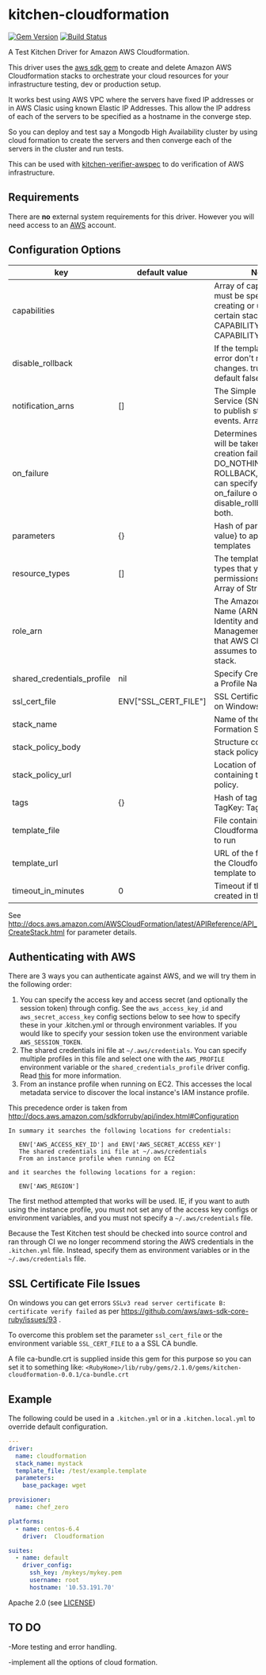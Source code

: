 # kitchen-cloudformation

[![Gem Version](https://badge.fury.io/rb/kitchen-cloudformation.png)](http://badge.fury.io/rb/kitchen-cloudformation)
[![Build Status](https://travis-ci.org/neillturner/kitchen-cloudformation.png)](https://travis-ci.org/neillturner/kitchen-cloudformation)

A Test Kitchen Driver for Amazon AWS Cloudformation.

This driver uses the [aws sdk gem][aws_sdk_gem] to create and delete Amazon AWS Cloudformation stacks to orchestrate your cloud resources for your infrastructure testing, dev or production setup.

It works best using AWS VPC where the servers have fixed IP addresses or in AWS Clasic using known Elastic IP Addresses.
This allow the IP address of each of the servers to be specified as a hostname in the converge step.

So you can deploy and test say a Mongodb High Availability cluster by using cloud formation to create the servers
and then converge each of the servers in the cluster and run tests.

This can be used with [kitchen-verifier-awspec](https://github.com/neillturner/kitchen-verifier-awspec) to do verification of AWS infrastructure.

## Requirements

There are **no** external system requirements for this driver. However you
will need access to an [AWS][aws_site] account.


## Configuration Options

key | default value | Notes
----|---------------|--------
capabilities||Array of capabilities that must be specified before creating or updating certain stacks accepts CAPABILITY_IAM, CAPABILITY_NAMED_IAM
disable_rollback||If the template gets an error don't rollback changes. true/false. default false.
notification_arns| [] |The Simple Notification Service (SNS) topic ARNs to publish stack related events. Array of Strings.
on_failure||Determines what action will be taken if stack creation fails. accepts DO_NOTHING, ROLLBACK, DELETE. You can specify either on_failure or disable_rollback, but not both.
parameters|{}|Hash of parameters {key: value} to apply to the templates
resource_types| [] |The template resource types that you have permissions to work with. Array of Strings.
role_arn||The Amazon Resource Name (ARN) of an AWS Identity and Access Management (IAM) role that AWS CloudFormation assumes to create the stack.
shared_credentials_profile| nil|Specify Credentials Using a Profile Name
ssl_cert_file| ENV["SSL_CERT_FILE"]|SSL Certificate required on Windows platforms
stack_name ||Name of the Cloud Formation Stack to create
stack_policy_body||Structure containing the stack policy body.
stack_policy_url||Location of a file containing the stack policy.
tags|{}|Hash of tags for stack TagKey: TagValue
template_file||File containing the Cloudformation template to run
template_url||URL of the file containing the Cloudformation template to run
timeout_in_minutes|0|Timeout if the stack is not created in the time

See http://docs.aws.amazon.com/AWSCloudFormation/latest/APIReference/API_CreateStack.html for parameter details.

## Authenticating with AWS

There are 3 ways you can authenticate against AWS, and we will try them in the
following order:

1. You can specify the access key and access secret (and optionally the session
token) through config.  See the `aws_access_key_id` and `aws_secret_access_key`
config sections below to see how to specify these in your .kitchen.yml or
through environment variables.  If you would like to specify your session token
use the environment variable `AWS_SESSION_TOKEN`.
1. The shared credentials ini file at `~/.aws/credentials`.  You can specify
multiple profiles in this file and select one with the `AWS_PROFILE`
environment variable or the `shared_credentials_profile` driver config.  Read
[this][credentials_docs] for more information.
1. From an instance profile when running on EC2.  This accesses the local
metadata service to discover the local instance's IAM instance profile.

This precedence order is taken from http://docs.aws.amazon.com/sdkforruby/api/index.html#Configuration

```
In summary it searches the following locations for credentials:

   ENV['AWS_ACCESS_KEY_ID'] and ENV['AWS_SECRET_ACCESS_KEY']
   The shared credentials ini file at ~/.aws/credentials
   From an instance profile when running on EC2

and it searches the following locations for a region:

   ENV['AWS_REGION']
```

The first method attempted that works will be used.  IE, if you want to auth
using the instance profile, you must not set any of the access key configs
or environment variables, and you must not specify a `~/.aws/credentials`
file.

Because the Test Kitchen test should be checked into source control and ran
through CI we no longer recommend storing the AWS credentials in the
`.kitchen.yml` file.  Instead, specify them as environment variables or in the
`~/.aws/credentials` file.

## SSL Certificate File Issues

On windows you can get errors `SSLv3 read server certificate B: certificate verify failed`
as per https://github.com/aws/aws-sdk-core-ruby/issues/93 .

To overcome this problem set the parameter `ssl_cert_file` or the environment variable `SSL_CERT_FILE`
to a a SSL CA bundle.

A file ca-bundle.crt is supplied inside this gem for this purpose so you can set it to something like:
`<RubyHome>/lib/ruby/gems/2.1.0/gems/kitchen-cloudformation-0.0.1/ca-bundle.crt`


## Example

The following could be used in a `.kitchen.yml` or in a `.kitchen.local.yml`
to override default configuration.

```yaml
---
driver:
  name: cloudformation
  stack_name: mystack
  template_file: /test/example.template
  parameters:
    base_package: wget

provisioner:
  name: chef_zero

platforms:
  - name: centos-6.4
    driver:  Cloudformation

suites:
  - name: default
    driver_config:
      ssh_key: /mykeys/mykey.pem
      username: root
      hostname: '10.53.191.70'
```

Apache 2.0 (see [LICENSE][license])


[author]:                https://github.com/neillturner
[issues]:                https://github.com/neillturner/kitchen-cloudformation/issues
[license]:               https://github.com/neillturner/kitchen-cloudformation/blob/master/LICENSE
[repo]:                  https://github.com/neillturner/kitchen-cloudformation
[driver_usage]:          http://docs.kitchen-ci.org/drivers/usage
[chef_omnibus_dl]:       http://www.getchef.com/chef/install/

[aws_site]:              http://aws.amazon.com/
[credentials_docs]:      http://blogs.aws.amazon.com/security/post/Tx3D6U6WSFGOK2H/A-New-and-Standardized-Way-to-Manage-Credentials-in-the-AWS-SDKs
[aws_sdk_gem]:           http://docs.aws.amazon.com/sdkforruby/api/index.html
[cloud_formation_docs]:  http://docs.aws.amazon.com/AWSCloudFormation/latest/APIReference/Welcome.html

## TO DO

-More testing and error handling.

-implement all the options of cloud formation.


